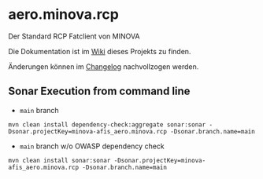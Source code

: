 # aero.minova.rcp

Der Standard RCP Fatclient von MINOVA


Die Dokumentation ist im [Wiki](https://github.com/minova-afis/aero.minova.rcp/wiki) dieses Projekts zu finden.

Änderungen können im [Changelog](https://github.com/minova-afis/aero.minova.rcp/blob/master/Changelog.md) nachvollzogen werden.

## Sonar Execution from command line

* `main` branch
  
``` 
mvn clean install dependency-check:aggregate sonar:sonar -Dsonar.projectKey=minova-afis_aero.minova.rcp -Dsonar.branch.name=main
```

* `main` branch w/o OWASP dependency check
```
mvn clean install sonar:sonar -Dsonar.projectKey=minova-afis_aero.minova.rcp -Dsonar.branch.name=main
```

